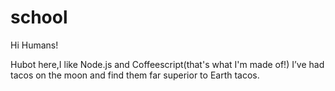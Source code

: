 # school

Hi Humans!

Hubot here,I like Node.js and Coffeescript(that's what I'm made of!)
I’ve had tacos on the moon and find them far superior to Earth tacos.
